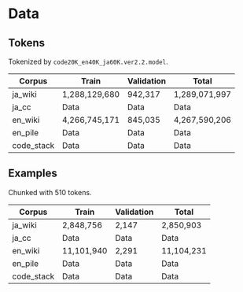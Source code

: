 # Data

## Tokens

Tokenized by `code20K_en40K_ja60K.ver2.2.model`.

| Corpus     | Train             | Validation | Total          |
| ---------- | ----------------- | ---------- | -------------- |
| ja_wiki    | 1,288,129,680     | 942,317    | 1,289,071,997  |
| ja_cc      | Data              | Data       | Data           |
| en_wiki    | 4,266,745,171     | 845,035    | 4,267,590,206  |
| en_pile    | Data              | Data       | Data     |
| code_stack | Data              | Data       | Data     |

## Examples

Chunked with 510 tokens.

| Corpus     | Train         | Validation | Total        |
| ---------- | ------------- | ---------- | ------------ |
| ja_wiki    | 2,848,756     | 2,147      | 2,850,903    |
| ja_cc      | Data          | Data       | Data         |
| en_wiki    | 11,101,940    | 2,291      | 11,104,231   |
| en_pile    | Data          | Data       | Data         |
| code_stack | Data          | Data       | Data         |
